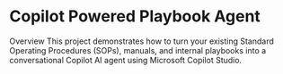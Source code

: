 # Copilot Powered Playbook Agent
Overview
This project demonstrates how to turn your existing Standard Operating Procedures (SOPs), manuals, and internal playbooks into a conversational Copilot AI agent using Microsoft Copilot Studio.


